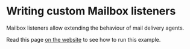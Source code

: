 # Writing custom Mailbox listeners

Mailbox listeners allow extending the behaviour of mail delivery agents.

Read this page [on the website](http://james.apache.org/howTo/custom-listeners.html) to see how to run this example.
